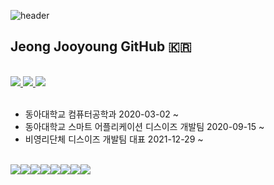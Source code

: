 ![header](https://capsule-render.vercel.app/api?type=transparent&height=150&color=timeAuto&text=What's%20going%20on?&fontSize=100)


## Jeong Jooyoung GitHub 🇰🇷    

<br>

<div>
  <a href="https://zzooyoung.github.io">
    <img src="https://img.shields.io/badge/TechBlog-181717?style=for-the-badge&logo=GitHub&logoColor=white">
  </a>
  <a href="https://www.instagram.com/j_wn0/">
    <img src="https://img.shields.io/badge/instagram-E4405F?style=for-the-badge&logo=Instagram&logoColor=white">
  </a>
  <a href="mailto:daehan002@gmail.com">
    <img src="https://img.shields.io/badge/Email-EA4335?style=for-the-badge&logo=Gmail&logoColor=white">
  </a>
</div>

<br>

* 동아대학교 컴퓨터공학과 2020-03-02 ~
* 동아대학교 스마트 어플리케이션 디스이즈 개발팀 2020-09-15 ~
* 비영리단체 디스이즈 개발팀 대표 2021-12-29 ~

<br>

<div style="display:flex; flex-direction:row;">
  <img src="https://img.shields.io/badge/Java-FF3333?style=for-the-badge&logo=Java&logoColor=white">
  <img src="https://img.shields.io/badge/C-A8B9CC?style=for-the-badge&logo=C&logoColor=white">
  <img src="https://img.shields.io/badge/Python-3776AB?style=for-the-badge&logo=Python&logoColor=white">
  <img src="https://img.shields.io/badge/PHP-777BB4?style=for-the-badge&logo=PHP&logoColor=white">
  <img src="https://img.shields.io/badge/MySQL-4479A1?style=for-the-badge&logo=MySQL&logoColor=white">
  <img src="https://img.shields.io/badge/Linux-FCC624?style=for-the-badge&logo=Linux&logoColor=white">
  <img src="https://img.shields.io/badge/iOS-000000?style=for-the-badge&logo=iOS&logoColor=white">
  <img src="https://img.shields.io/badge/React Native-09D3AC?style=for-the-badge&logo=Create React App&logoColor=white">
</div>



